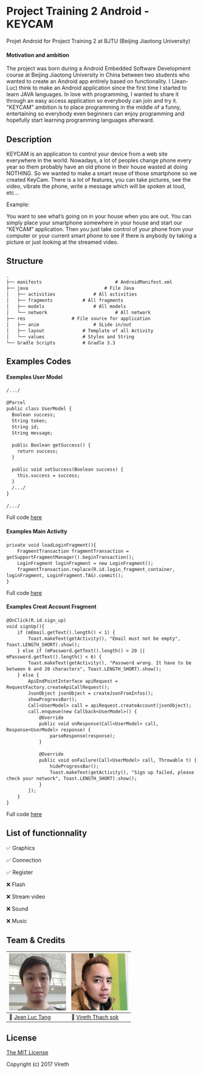 # Project Training 2 Android - KEYCAM

Projet Android for Project Training 2 at BJTU (Beijing Jiaotong University)

#### Motivation and ambition

The project was born during a Android Embedded Software Development course at Beijing Jiaotong University in China between two students who wanted to create an Android app entirely based on functionality. I (Jean-Luc) think to make an Android application since the first time I started to learn JAVA languages. In love with programming, I wanted to share it through an easy access application so everybody can join and try it. "KEYCAM" ambition is to place programming in the middle of a funny, entertaining so everybody even beginners can enjoy programming and hopefully start learning programming languages afterward.

## Description

KEYCAM is an application to control your device from a web site everywhere in the world. Nowadays, a lot of peoples change phone every year so them probably have an old phone in their house wasted at doing NOTHING. So we wanted to make a smart reuse of those smartphone so we created KeyCam. There is a lot of features, you can take pictures, see the video, vibrate the phone, write a message which will be spoken at loud, etc...

Example:

You want to see what’s going on in your house when you are out. You can simply place your smartphone somewhere in your house and start our “KEYCAM” application. Then you just take control of your phone from your computer or your current smart phone to see if there is anybody by taking a picture or just looking at the streamed video.

## Structure

    .
    ├── manifests                       	# AndroidManifest.xml
    ├── java                    		# File Java
    │   ├── activities		        # All activities
    │   ├── fragments			# All fragments
    │   ├── models			        # All models
    │   └── network                         # All network 
    ├── res					# File source for application
    │   ├── anim			        # SLide in/out
    │   ├── layout				# Template of all Activity
    │   └── values				# Styles and String
    └── Gradle Scripts			# Gradle 3.3

## Examples Codes

#### Exemples User Model

    /.../
    
    @Parcel
    public class UserModel {
      Boolean success;
      String token;
      String id;
      String message;

      public Boolean getSuccess() {
        return success;
      }

      public void setSuccess(Boolean success) {
        this.success = success;
      }
      /.../
    }
    
    /.../

Full code [here](https://github.com/Horkoss/Project_training_2_android/blob/master/app/src/main/java/com/keycam/models/UserModel.java)

#### Examples Main Activity

    private void loadLoginFragment(){
        FragmentTransaction fragmentTransaction = getSupportFragmentManager().beginTransaction();
        LoginFragment loginFragment = new LoginFragment();
        fragmentTransaction.replace(R.id.login_fragment_container, loginFragment, LoginFragment.TAG).commit();
    }
	
Full code [here](https://github.com/Horkoss/Project_training_2_android/blob/master/app/src/main/java/com/keycam/activities/MainActivity.java)

#### Examples Creat Account Fragment

    @OnClick(R.id.sign_up)
    void signUp(){
        if (mEmail.getText().length() < 1) {
            Toast.makeText(getActivity(), "Email must not be empty", Toast.LENGTH_SHORT).show();
        } else if (mPassword.getText().length() > 20 || mPassword.getText().length() < 6) {
            Toast.makeText(getActivity(), "Password wrong. It have to be between 6 and 20 characters", Toast.LENGTH_SHORT).show();
        } else {
            ApiEndPointInterface apiRequest = RequestFactory.createApiCallRequest();
            JsonObject jsonObject = createJsonFromInfos();
            showProgressBar();
            Call<UserModel> call = apiRequest.createAccount(jsonObject);
            call.enqueue(new Callback<UserModel>() {
                @Override
                public void onResponse(Call<UserModel> call, Response<UserModel> response) {
                    parseResponse(response);
                }

                @Override
                public void onFailure(Call<UserModel> call, Throwable t) {
                    hideProgressBar();
                    Toast.makeText(getActivity(), "Sign up failed, please check your network", Toast.LENGTH_SHORT).show();
                }
            });
        }
    }

Full code [here](https://github.com/Horkoss/Project_training_2_android/blob/master/app/src/main/java/com/keycam/fragments/CreateAccountFragment.java)

## List of functionnality

:white_check_mark: Graphics

:white_check_mark: Connection 

:white_check_mark: Register 

:x: Flash

:x: Stream video 

:x: Sound 

:x: Music 

## Team & Credits

[![Jean Luc](https://raw.githubusercontent.com/keysim/gearobot/master/doc/img/tang.png)](http://vireth.com) | [![Vireth](https://raw.githubusercontent.com/keysim/gearobot/master/doc/img/vireth.png)](http://vireth.com)
---|---
:chicken: [Jean Luc Tang](vireth.com) | :monkey: [Vireth Thach sok](vireth.com)

## License

[The MIT License](http://opensource.org/licenses/MIT)

Copyright (c) 2017 Vireth
